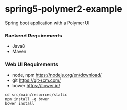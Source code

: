 # spring5-polymer2-example
Spring boot application with a Polymer UI

### Backend Requirements

- Java8
- Maven

### Web UI Requirements

- node, npm https://nodejs.org/en/download/
- git https://git-scm.com/
- bower https://bower.io/

```
cd src/main/resources/static
npm install -g bower
bower install

```